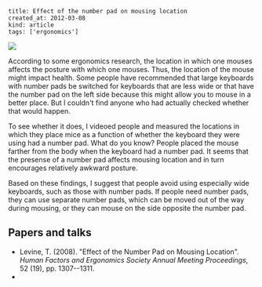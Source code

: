 ````
title: Effect of the number pad on mousing location
created_at: 2012-03-08
kind: article
tags: ['ergonomics']
````

![](http://smug.thomaslevine.com/Works/numberpad/numberpad/932457459_Wd94o-480x480.png)

According to some ergonomics research, the location in which one mouses affects
the posture with which one mouses. Thus, the location of the mouse might impact
health. Some people have recommended that large keyboards with number pads be
switched for keyboards that are less wide or that have the number pad on the
left side because this might allow you to mouse in a better place. But I
couldn't find anyone who had actually checked whether that would happen.

<!-- conceptual diagram -->

To see whether it does, I videoed people and measured the locations in which
they place mice as a function of whether the keyboard they were using had a
number pad. What do you know? People placed the mouse farther from the body when
the keyboard had a number pad. It seems that the presense of a number pad
affects mousing location and in turn encourages relatively awkward posture.

<!-- result image/plot -->

Based on these findings, I suggest that people avoid using especially
wide keyboards, such as those with number pads. If people need number pads,
they can use separate number pads, which can be moved out of the way during
mousing, or they can mouse on the side opposite the number pad.

## Papers and talks

* Levine, T. (2008). "Effect of the Number Pad on Mousing Location". *Human Factors and Ergonomics Society Annual Meeting Proceedings*, 52 (19), pp. 1307--1311.
* []()
